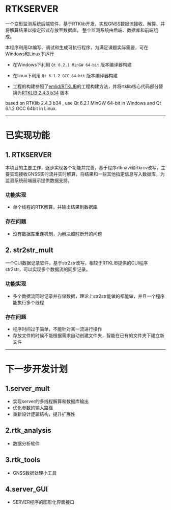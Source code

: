 # RTKSERVER #


一个变形监测系统后端软件，基于RTKlib开发，实现GNSS数据流接收、解算、并将解算结果以指定形式存放至数据库。
整个监测系统由后端、数据库和前端组成。


本程序利用Qt编写、调试和生成可执行程序，为满足课题实际需要，可在Windows和Linux下运行


- 在Windows下利用 `Qt 6.2.1 MinGW 64-bit` 版本编译器构建


- 在linux下利用 `Qt 6.1.2 GCC 64-bit` 版本编译器构建


- 工程的构建参照了[emlid/RTKLIB](https://github.com/emlid/RTKLIB/tree/reach)的工程构建方法，并将rtklib核心代码部分替换为[RTKLIB 2.4.3 b34](https://github.com/tomojitakasu/RTKLIB/tree/rtklib_2.4.3) 版本



based on RTKlib 2.4.3 b34 , use Qt 6.2.1 MinGW 64-bit in Windows and Qt 6.1.2 GCC 64bit in Linux.


----------

# 已实现功能 #


##  1. RTKSERVER ##
本项目的主要工作，逐步实现各个功能并完善，基于程序rtknavi和rtkrcv改写，主要实现接收GNSS实时流并实时解算，将结果和一些其他指定信息写入数据库，为监测系统前端展示提供数据支持。


### 功能实现 ###
- 单个线程的RTK解算，并输出结果到数据库


### 存在问题 ###
- 没有数据库重连机制，为解决超时断开的问题

## 2. str2str_mult ##
一个CUI数据记录软件，基于str2str改写，相较于RTKLIB提供的CUI程序str2str，可以实现多个数据流的同步记录。

### 功能实现 ###
- 多个数据流同时记录并存储数据，理论上str2str能做的都能做，并且一个程序能执行多个线程


### 存在问题 ###

- 程序时间过于简单，不能针对某一流进行操作
- 存放文件的时候不能根据需求自动创建文件夹，智能在已有的文件夹下建立新文件

----------


# 下一步开发计划 #

## 1.server_mult  ##

- 实现server的多线程解算和数据库输出
- 优化参数的输入路径
- 重新设计逻辑结构，提升扩展性


## 2.rtk_analysis  ##
- 数据分析软件


## 3.rtk_tools  ##

- GNSS数据处理小工具

## 4.server_GUI  ##

- SERVER程序的图形化界面接口
